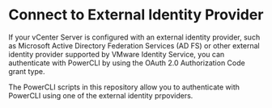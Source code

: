 # Connect to External Identity Provider

If your vCenter Server is configured with an external identity provider, such as Microsoft Active Directory Federation Services (AD FS) or other external identity provider supported by VMware Identity Service, you can authenticate with PowerCLI by using the OAuth 2.0 Authorization Code grant type.

The PowerCLI scripts in this repository allow you to authenticate with PowerCLI using one of the external identity prpoviders.
